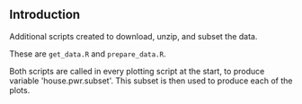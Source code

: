 ## Introduction

Additional scripts created to download, unzip, and subset the data.

These are `get_data.R` and `prepare_data.R`.

Both scripts are called in every plotting script at the start, to produce variable 'house.pwr.subset'.
This subset is then used to produce each of the plots. 